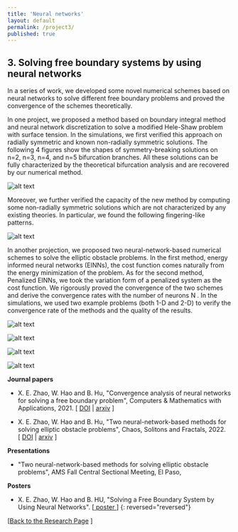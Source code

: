 ```yaml
---
title: 'Neural networks'
layout: default
permalink: /project3/
published: true
---
```



## 3. Solving free boundary systems by using neural networks

In a series of work, we developed some novel numerical schemes based on neural networks to solve different free boundary problems and proved the convergence of the schemes theoretically. 

In one project, we proposed a method based on boundary integral method and neural network discretization to solve a modified Hele-Shaw problem with surface tension. In the simulations, we first verified this approach on radially symmetric and known non-radially symmetric solutions. The following 4 figures show the shapes of symmetry-breaking solutions on n=2, n=3, n=4, and n=5 bifurcation branches. All these solutions can be fully characterized by the theoretical bifurcation analysis and are recovered by our numerical method.

![alt text](https://github.com/xinyue-zhao/xinyue-zhao.github.io/blob/master/assets/research/HeleShaw1.png?raw=true)

Moreover, we further verified the capacity of the new method by computing some non-radially symmetric solutions which are not characterized by any existing theories. In particular, we found the following fingering-like patterns.

![alt text](https://github.com/xinyue-zhao/xinyue-zhao.github.io/blob/master/assets/research/HeleShaw2.png?raw=true)

In another projection, we proposed two neural-network-based numerical schemes to solve the elliptic obstacle problems. In the first method, energy informed neural networks (EINNs), the cost function comes naturally from the energy minimization of the problem. As for the second method, Penalized EINNs, we took the variation form of a penalized system as the cost function. We rigorously proved the convergence of
the two schemes and derive the convergence rates with the number of neurons N . In the simulations,
we used two example problems (both 1-D and 2-D) to verify the convergence rate of the methods and the
quality of the results.

![alt text](https://github.com/xinyue-zhao/xinyue-zhao.github.io/blob/master/assets/research/EINN1D.png?raw=true)

![alt text](https://github.com/xinyue-zhao/xinyue-zhao.github.io/blob/master/assets/research/PEINN1D.png?raw=true)

![alt text](https://github.com/xinyue-zhao/xinyue-zhao.github.io/blob/master/assets/research/EINN2D.png?raw=true)

![alt text](https://github.com/xinyue-zhao/xinyue-zhao.github.io/blob/master/assets/research/PEINN2D.png?raw=true)

<b>Journal papers</b>

* X. E. Zhao, W. Hao and B. Hu, "Convergence analysis of neural networks for solving a free boundary problem", Computers & Mathematics with Applications, 2021. [&nbsp;<a href="https://www.sciencedirect.com/science/article/pii/S0898122121001139?casa_token=o-RVbd0DHt0AAAAA:-WRnFnAO1k8AXBPk-2dFYNKJJkQ6fz9To45_M6OhZzpuZ0SmrfUutiIcq5FFkTicF5CvqItvyw">DOI</a>&nbsp;|
<a href="https://arxiv.org/abs/2011.00315">arxiv</a>&nbsp;]

* X. E. Zhao, W. Hao and B. Hu, "Two neural-network-based methods for solving elliptic obstacle problems", Chaos, Solitons and Fractals, 2022. [&nbsp;<a href="https://www.sciencedirect.com/science/article/abs/pii/S0960077922005239">DOI</a>&nbsp;|
<a href="https://arxiv.org/abs/2111.01761">arxiv</a>&nbsp;]

<b>Presentations</b>

* "Two neural-network-based methods for solving elliptic obstacle problems", AMS Fall Central Sectional Meeting, El Paso, 

<b>Posters</b>

* X. E. Zhao, W. Hao and B. HU, "Solving a Free Boundary System by Using Neural Networks". [[ poster ](https://drive.google.com/file/d/145iRWgocVOQzJa5CstVUh1dYVMu0rz7L/view?usp=sharing)]
{: reversed="reversed"}

[<a href="{{site.baseurl}}/research">Back to the Research Page</a> ]
